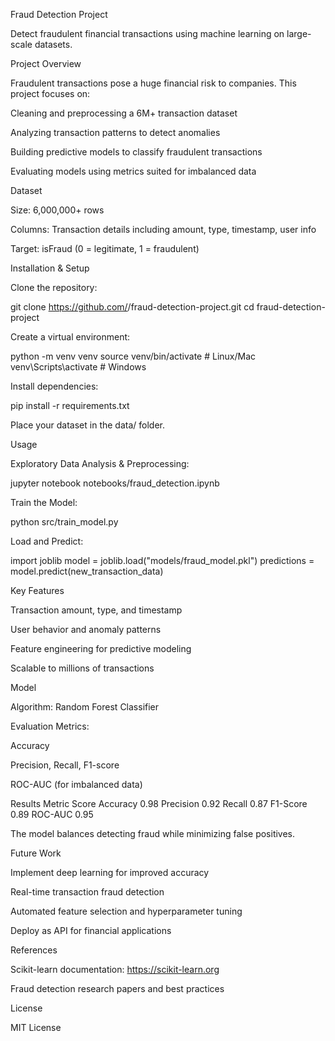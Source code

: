 Fraud Detection Project

Detect fraudulent financial transactions using machine learning on large-scale datasets.

Project Overview

Fraudulent transactions pose a huge financial risk to companies. This project focuses on:

Cleaning and preprocessing a 6M+ transaction dataset

Analyzing transaction patterns to detect anomalies

Building predictive models to classify fraudulent transactions

Evaluating models using metrics suited for imbalanced data

Dataset

Size: 6,000,000+ rows

Columns: Transaction details including amount, type, timestamp, user info

Target: isFraud (0 = legitimate, 1 = fraudulent)


Installation & Setup

Clone the repository:

git clone https://github.com/<your-username>/fraud-detection-project.git
cd fraud-detection-project


Create a virtual environment:

python -m venv venv
source venv/bin/activate    # Linux/Mac
venv\Scripts\activate       # Windows


Install dependencies:

pip install -r requirements.txt


Place your dataset in the data/ folder.

Usage

Exploratory Data Analysis & Preprocessing:

jupyter notebook notebooks/fraud_detection.ipynb


Train the Model:

python src/train_model.py


Load and Predict:

import joblib
model = joblib.load("models/fraud_model.pkl")
predictions = model.predict(new_transaction_data)

Key Features

Transaction amount, type, and timestamp

User behavior and anomaly patterns

Feature engineering for predictive modeling

Scalable to millions of transactions

Model

Algorithm: Random Forest Classifier

Evaluation Metrics:

Accuracy

Precision, Recall, F1-score

ROC-AUC (for imbalanced data)

Results
Metric	Score
Accuracy	0.98
Precision	0.92
Recall	0.87
F1-Score	0.89
ROC-AUC	0.95

The model balances detecting fraud while minimizing false positives.

Future Work

Implement deep learning for improved accuracy

Real-time transaction fraud detection

Automated feature selection and hyperparameter tuning

Deploy as API for financial applications

References

Scikit-learn documentation: https://scikit-learn.org

Fraud detection research papers and best practices

License

MIT License
